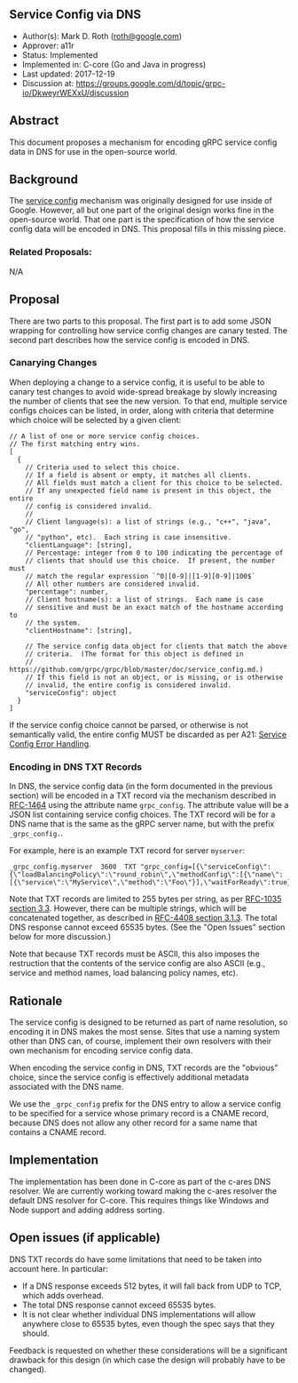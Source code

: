 Service Config via DNS
----------------------
* Author(s): Mark D. Roth (roth@google.com)
* Approver: a11r
* Status: Implemented
* Implemented in: C-core (Go and Java in progress)
* Last updated: 2017-12-19
* Discussion at: https://groups.google.com/d/topic/grpc-io/DkweyrWEXxU/discussion

## Abstract

This document proposes a mechanism for encoding gRPC service config data
in DNS for use in the open-source world.

## Background

The [service
config](https://github.com/grpc/grpc/blob/master/doc/service_config.md)
mechanism was originally designed for use inside of Google.  However, all
but one part of the original design works fine in the open-source world.
That one part is the specification of how the service config data will
be encoded in DNS.  This proposal fills in this missing piece.

### Related Proposals: 

N/A

## Proposal

There are two parts to this proposal.  The first part is to add some
JSON wrapping for controlling how service config changes are canary
tested.  The second part describes how the service config is encoded in
DNS.

### Canarying Changes

When deploying a change to a service config, it is useful to be able to
canary test changes to avoid wide-spread breakage by slowly increasing the
number of clients that see the new version.  To that end, multiple
service configs choices can be listed, in order, along with criteria that
determine which choice will be selected by a given client:

```
// A list of one or more service config choices.
// The first matching entry wins.
[
  {
    // Criteria used to select this choice.
    // If a field is absent or empty, it matches all clients.
    // All fields must match a client for this choice to be selected.
    // If any unexpected field name is present in this object, the entire
    // config is considered invalid.
    //
    // Client language(s): a list of strings (e.g., "c++", "java", "go",
    // "python", etc).  Each string is case insensitive.
    "clientLanguage": [string],
    // Percentage: integer from 0 to 100 indicating the percentage of
    // clients that should use this choice.  If present, the number must
    // match the regular expression `^0|[0-9]|[1-9][0-9]|100$`
    // All other numbers are considered invalid.
    "percentage": number,
    // Client hostname(s): a list of strings.  Each name is case 
    // sensitive and must be an exact match of the hostname according to
    // the system.
    "clientHostname": [string],

    // The service config data object for clients that match the above
    // criteria.  (The format for this object is defined in
    // https://github.com/grpc/grpc/blob/master/doc/service_config.md.)
    // If this field is not an object, or is missing, or is otherwise 
    // invalid, the entire config is considered invalid.
    "serviceConfig": object
  }
]
```

If the service config choice cannot be parsed, or otherwise is not 
semantically valid, the entire config MUST be discarded as per 
A21: [Service Config Error Handling](A21-service-config-error-handling.md).


### Encoding in DNS TXT Records

In DNS, the service config data (in the form documented in the previous
section) will be encoded in a TXT record via the mechanism described in
[RFC-1464](https://tools.ietf.org/html/rfc1464) using the attribute name
`grpc_config`.  The attribute value will be a JSON list containing service
config choices.  The TXT record will be for a DNS name that is the same
as the gRPC server name, but with the prefix `_grpc_config.`.

For example, here is an example TXT record for server `myserver`:

```
_grpc_config.myserver  3600  TXT "grpc_config=[{\"serviceConfig\":{\"loadBalancingPolicy\":\"round_robin\",\"methodConfig\":[{\"name\":[{\"service\":\"MyService\",\"method\":\"Foo\"}],\"waitForReady\":true}]}}]"
```

Note that TXT records are limited to 255 bytes per string, as per
[RFC-1035 section 3.3](https://tools.ietf.org/html/rfc1035#section-3.3).
However, there can be multiple strings, which will be
concatenated together, as described in [RFC-4408 section
3.1.3](https://tools.ietf.org/html/rfc4408#section-3.1.3).  The total
DNS response cannot exceed 65535 bytes.  (See the "Open Issues"
section below for more discussion.)

Note that because TXT records must be ASCII, this also imposes the
restruction that the contents of the service config are also ASCII
(e.g., service and method names, load balancing policy names, etc).

## Rationale

The service config is designed to be returned as part of name
resolution, so encoding it in DNS makes the most sense.  Sites that use
a naming system other than DNS can, of course, implement their own
resolvers with their own mechanism for encoding service config data.

When encoding the service config in DNS, TXT records are the "obvious"
choice, since the service config is effectively additional metadata
associated with the DNS name.

We use the `_grpc_config` prefix for the DNS entry to allow a service
config to be specified for a service whose primary record is a CNAME
record, because DNS does not allow any other record for a same name
that contains a CNAME record.

## Implementation

The implementation has been done in C-core as part of the c-ares DNS
resolver.  We are currently working toward making the c-ares resolver
the default DNS resolver for C-core.  This requires things like Windows
and Node support and adding address sorting.

## Open issues (if applicable)

DNS TXT records do have some limitations that need to be taken into
account here.  In particular:

- If a DNS response exceeds 512 bytes, it will fall back from UDP to
  TCP, which adds overhead.
- The total DNS response cannot exceed 65535 bytes.
- It is not clear whether individual DNS implementations will allow
  anywhere close to 65535 bytes, even though the spec says that they
  should.

Feedback is requested on whether these considerations will be a
significant drawback for this design (in which case the design will
probably have to be changed).
